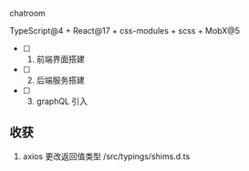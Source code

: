 chatroom

TypeScript@4 + React@17 + css-modules + scss + MobX@5

- [ ] 1. 前端界面搭建
- [ ] 2. 后端服务搭建
- [ ] 3. graphQL 引入


## 收获

1. axios 更改返回值类型 /src/typings/shims.d.ts
